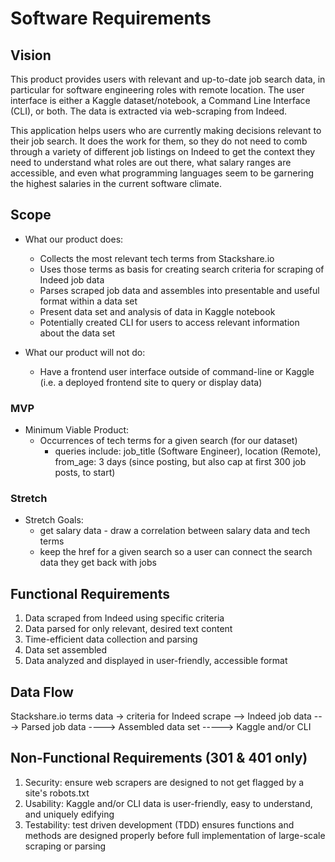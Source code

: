 # Software Requirements

## Vision

This product provides users with relevant and up-to-date job search data, in particular for software engineering roles with remote location. The user interface is either a Kaggle dataset/notebook, a Command Line Interface (CLI), or both. The data is extracted via web-scraping from Indeed.

This application helps users who are currently making decisions relevant to their job search. It does the work for them, so they do not need to comb through a variety of different job listings on Indeed to get the context they need to understand what roles are out there, what salary ranges are accessible, and even what programming languages seem to be garnering the highest salaries in the current software climate.

## Scope

* What our product does:
  * Collects the most relevant tech terms from Stackshare.io
  * Uses those terms as basis for creating search criteria for scraping of Indeed job data
  * Parses scraped job data and assembles into presentable and useful format within a data set
  * Present data set and analysis of data in Kaggle notebook
  * Potentially created CLI for users to access relevant information about the data set

* What our product will not do:
  * Have a frontend user interface outside of command-line or Kaggle (i.e. a deployed frontend site to query or display data)

### MVP

* Minimum Viable Product:
  * Occurrences of tech terms for a given search (for our dataset)
    * queries include: job_title (Software Engineer), location (Remote), from_age: 3 days (since posting, but also cap at first 300 job posts, to start)

### Stretch

* Stretch Goals:
  * get salary data - draw a correlation between salary data and tech terms
  * keep the href for a given search so a user can connect the search data they get back with jobs

## Functional Requirements

1. Data scraped from Indeed using specific criteria
2. Data parsed for only relevant, desired text content
3. Time-efficient data collection and parsing
4. Data set assembled
5. Data analyzed and displayed in user-friendly, accessible format

## Data Flow

Stackshare.io terms data
-> criteria for Indeed scrape
--> Indeed job data
---> Parsed job data
----> Assembled data set
-----> Kaggle and/or CLI

## Non-Functional Requirements (301 & 401 only)

1. Security: ensure web scrapers are designed to not get flagged by a site's robots.txt
2. Usability: Kaggle and/or CLI data is user-friendly, easy to understand, and uniquely edifying
3. Testability: test driven development (TDD) ensures functions and methods are designed properly before full implementation of large-scale scraping or parsing
